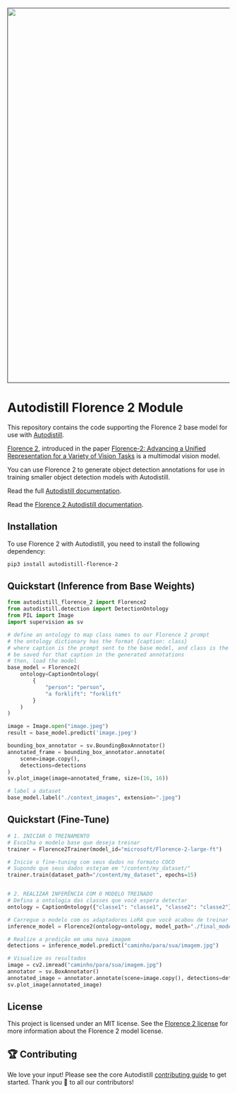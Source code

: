 <div align="center">
  <p>
    <a align="center" href="" target="_blank">
      <img
        width="850"
        src="https://media.roboflow.com/open-source/autodistill/autodistill-banner.png?3"
      >
    </a>
  </p>
</div>

# Autodistill Florence 2 Module

This repository contains the code supporting the Florence 2 base model for use with [Autodistill](https://github.com/autodistill/autodistill).

[Florence 2](https://huggingface.co/microsoft/Florence-2-large), introduced in the paper [Florence-2: Advancing a Unified Representation for a Variety of Vision Tasks](https://arxiv.org/abs/2311.06242) is a multimodal vision model.

You can use Florence 2 to generate object detection annotations for use in training smaller object detection models with Autodistill.

Read the full [Autodistill documentation](https://autodistill.github.io/autodistill/).

Read the [Florence 2 Autodistill documentation](https://docs.autodistill.com/target_models/florence2/).

## Installation

To use Florence 2 with Autodistill, you need to install the following dependency:

```bash
pip3 install autodistill-florence-2
```

## Quickstart (Inference from Base Weights)

```python
from autodistill_florence_2 import Florence2
from autodistill.detection import DetectionOntology
from PIL import Image
import supervision as sv

# define an ontology to map class names to our Florence 2 prompt
# the ontology dictionary has the format {caption: class}
# where caption is the prompt sent to the base model, and class is the label that will
# be saved for that caption in the generated annotations
# then, load the model
base_model = Florence2(
    ontology=CaptionOntology(
        {
            "person": "person",
            "a forklift": "forklift"
        }
    )
)

image = Image.open("image.jpeg")
result = base_model.predict('image.jpeg')

bounding_box_annotator = sv.BoundingBoxAnnotator()
annotated_frame = bounding_box_annotator.annotate(
    scene=image.copy(),
    detections=detections
)
sv.plot_image(image=annotated_frame, size=(16, 16))

# label a dataset
base_model.label("./context_images", extension=".jpeg")
```

## Quickstart (Fine-Tune)

```python
# 1. INICIAR O TREINAMENTO
# Escolha o modelo base que deseja treinar
trainer = Florence2Trainer(model_id="microsoft/Florence-2-large-ft")

# Inicie o fine-tuning com seus dados no formato COCO
# Supondo que seus dados estejam em "/content/my_dataset/"
trainer.train(dataset_path="/content/my_dataset", epochs=15)


# 2. REALIZAR INFERÊNCIA COM O MODELO TREINADO
# Defina a ontologia das classes que você espera detectar
ontology = CaptionOntology({"classe1": "classe1", "classe2": "classe2"})

# Carregue o modelo com os adaptadores LoRA que você acabou de treinar
inference_model = Florence2(ontology=ontology, model_path="./final_model_peft/")

# Realize a predição em uma nova imagem
detections = inference_model.predict("caminho/para/sua/imagem.jpg")

# Visualize os resultados
image = cv2.imread("caminho/para/sua/imagem.jpg")
annotator = sv.BoxAnnotator()
annotated_image = annotator.annotate(scene=image.copy(), detections=detections)
sv.plot_image(annotated_image)
```

## License

This project is licensed under an MIT license. See the [Florence 2 license](https://huggingface.co/microsoft/Florence-2-large) for more information about the Florence 2 model license.

## 🏆 Contributing

We love your input! Please see the core Autodistill [contributing guide](https://github.com/autodistill/autodistill/blob/main/CONTRIBUTING.md) to get started. Thank you 🙏 to all our contributors!
